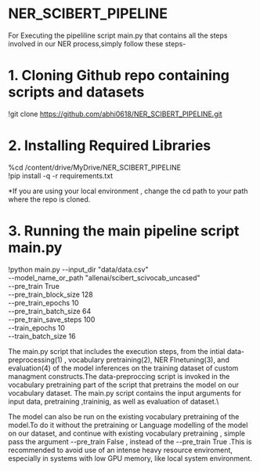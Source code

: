 # NER_SCIBERT_PIPELINE
 
For Executing the pipeliline script main.py that contains all the steps involved in our NER process,simply follow these steps-

# 1. Cloning Github repo containing scripts and datasets
!git clone https://github.com/abhi0618/NER_SCIBERT_PIPELINE.git 

# 2. Installing Required Libraries
%cd /content/drive/MyDrive/NER_SCIBERT_PIPELINE \
!pip install -q -r requirements.txt

*If you are using your local environment , change the cd path to your path where the repo is cloned. 

# 3. Running the main pipeline script main.py

!python main.py --input_dir "data/data.csv" \
--model_name_or_path "allenai/scibert_scivocab_uncased" \
--pre_train True \
--pre_train_block_size 128 \
--pre_train_epochs 10 \
--pre_train_batch_size 64 \
--pre_train_save_steps 100 \
--train_epochs 10 \
--train_batch_size 16


The main.py script that includes the execution steps, from the intial data-preprocessing(1) , vocabulary pretraining(2), NER FInetuning(3), and evaluation(4) of the model inferences on the training dataset of custom managment constructs.The data-preproccing script is invoked in the vocabulary pretraining part of the script that pretrains the model on our vocabulary dataset. The main.py script contains the input arguments for input data, pretraining ,traininig, as well as evaluation of dataset.\

The model can also be run on the existing vocabulary pretraining of the model.To do it without the pretraining or Language modelling of the model on our dataset, and continue with existing vocabulary pretraining , simple pass the argument --pre_train False  , instead of the --pre_train True .This is recommended to avoid use of an intense heavy resource enviroment, especially in systems with low GPU memory, like local system environment.


